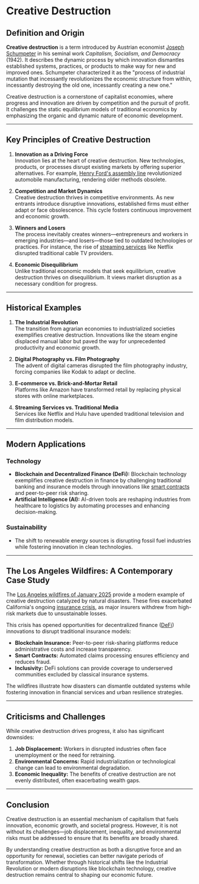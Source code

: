 # Creative Destruction

## Definition and Origin

**Creative destruction** is a term introduced by Austrian economist [Joseph Schumpeter](/literary_products/joes_notes/SCHUMPETER.md) in his seminal work *Capitalism, Socialism, and Democracy* (1942). It describes the dynamic process by which innovation dismantles established systems, practices, or products to make way for new and improved ones. Schumpeter characterized it as the "process of industrial mutation that incessantly revolutionizes the economic structure from within, incessantly destroying the old one, incessantly creating a new one."

Creative destruction is a cornerstone of capitalist economies, where progress and innovation are driven by competition and the pursuit of profit. It challenges the static equilibrium models of traditional economics by emphasizing the organic and dynamic nature of economic development.

---

## Key Principles of Creative Destruction

1. **Innovation as a Driving Force**  
   Innovation lies at the heart of creative destruction. New technologies, products, or processes disrupt existing markets by offering superior alternatives. For example, [Henry Ford's assembly line](/literary_products/joes_notes/HENRY_FORD_ASSEMBLY_LINE.md) revolutionized automobile manufacturing, rendering older methods obsolete.

2. **Competition and Market Dynamics**  
   Creative destruction thrives in competitive environments. As new entrants introduce disruptive innovations, established firms must either adapt or face obsolescence. This cycle fosters continuous improvement and economic growth.

3. **Winners and Losers**  
   The process inevitably creates winners—entrepreneurs and workers in emerging industries—and losers—those tied to outdated technologies or practices. For instance, the rise of [streaming services](/literary_products/joes_notes/STREAMING_SERVICES.md) like Netflix disrupted traditional cable TV providers.

4. **Economic Disequilibrium**  
   Unlike traditional economic models that seek equilibrium, creative destruction thrives on disequilibrium. It views market disruption as a necessary condition for progress.

---

## Historical Examples

1. **The Industrial Revolution**  
   The transition from agrarian economies to industrialized societies exemplifies creative destruction. Innovations like the steam engine displaced manual labor but paved the way for unprecedented productivity and economic growth.

2. **Digital Photography vs. Film Photography**  
   The advent of digital cameras disrupted the film photography industry, forcing companies like Kodak to adapt or decline.

3. **E-commerce vs. Brick-and-Mortar Retail**  
   Platforms like Amazon have transformed retail by replacing physical stores with online marketplaces.

4. **Streaming Services vs. Traditional Media**  
   Services like Netflix and Hulu have upended traditional television and film distribution models.

---

## Modern Applications

### Technology
- **Blockchain and Decentralized Finance (DeFi):** Blockchain technology exemplifies creative destruction in finance by challenging traditional banking and insurance models through innovations like [smart contracts](/literary_products/joes_notes/SMART_CONTRACTS.md) and peer-to-peer risk sharing.
- **Artificial Intelligence (AI):** AI-driven tools are reshaping industries from healthcare to logistics by automating processes and enhancing decision-making.

### Sustainability
- The shift to renewable energy sources is disrupting fossil fuel industries while fostering innovation in clean technologies.

---

## The Los Angeles Wildfires: A Contemporary Case Study

The [Los Angeles wildfires of January 2025](/literary_products/joes_notes/LOS_ANGELES_WILDFIRES_2025.md) provide a modern example of creative destruction catalyzed by natural disasters. These fires exacerbated California's ongoing [insurance crisis](/literary_products/joes_notes/INSURANCE_CRISIS.md), as major insurers withdrew from high-risk markets due to unsustainable losses.

This crisis has opened opportunities for decentralized finance ([DeFi](/literary_products/joes_notes/DEFI.md)) innovations to disrupt traditional insurance models:
- **Blockchain Insurance:** Peer-to-peer risk-sharing platforms reduce administrative costs and increase transparency.
- **Smart Contracts:** Automated claims processing ensures efficiency and reduces fraud.
- **Inclusivity:** DeFi solutions can provide coverage to underserved communities excluded by classical insurance systems.

The wildfires illustrate how disasters can dismantle outdated systems while fostering innovation in financial services and urban resilience strategies.

---

## Criticisms and Challenges

While creative destruction drives progress, it also has significant downsides:
1. **Job Displacement:** Workers in disrupted industries often face unemployment or the need for retraining.
2. **Environmental Concerns:** Rapid industrialization or technological change can lead to environmental degradation.
3. **Economic Inequality:** The benefits of creative destruction are not evenly distributed, often exacerbating wealth gaps.

---

## Conclusion

Creative destruction is an essential mechanism of capitalism that fuels innovation, economic growth, and societal progress. However, it is not without its challenges—job displacement, inequality, and environmental risks must be addressed to ensure that its benefits are broadly shared.

By understanding creative destruction as both a disruptive force and an opportunity for renewal, societies can better navigate periods of transformation. Whether through historical shifts like the Industrial Revolution or modern disruptions like blockchain technology, creative destruction remains central to shaping our economic future.
